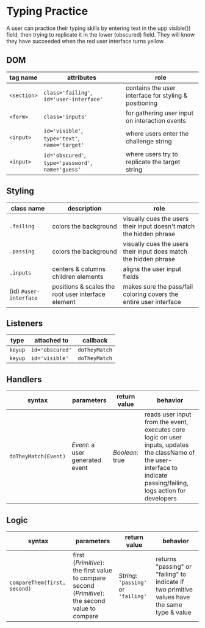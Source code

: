 # Typing Practice

A user can practice their typing skills by entering text in the upp visible()) field, then trying to replicate it in the lower (obscured) field.  They will know they have succeeded when the red user interface turns yellow.

## DOM

| tag name | attributes | role |
| --- | --- | --- |
| `<section>` | `class='failing'`, `id='user-interface'` | contains the user interface for styling & positioning |
| `<form>` | `class='inputs'` | for gathering user input on interaction events |
| `<input>` | `id='visible'`, `type='text'`, `name='target'` | where users enter the challenge string |
| `<input>` | `id='obscured'`, `type='password'`, `name='guess'` | where users try to replicate the target string |

## Styling

| class name | description | role |
| --- | --- | --- |
| `.failing` | colors the background | visually cues the users their input doesn't match the hidden phrase |
| `.passing` | colors the background | visually cues the users their input does match the hidden phrase |
| `.inputs` | centers & columns children elements | aligns the user input fields |
| (id) `#user-interface` | positions & scales the root user interface element | makes sure the pass/fail coloring covers the entire user interface |

## Listeners

| type | attached to | callback |
| --- | --- | --- |
| `keyup` | `id='obscured'` | `doTheyMatch` |
| `keyup` | `id='visible'` | `doTheyMatch` |

## Handlers

| syntax | parameters | return value | behavior |
| --- | --- | --- | --- |
| `doTheyMatch(Event)` | _Event_: a user generated event | _Boolean_: true | reads user input from the event, executes core logic on user inputs, updates the className of the user-interface to indicate passing/failing, logs action for developers |

## Logic

| syntax | parameters | return value | behavior |
| --- | --- | --- | --- |
| `compareThem(first, second)` | first (_Primitive_): the first value to compare <br> second (_Primitive_): the second value to compare | _String_: `'passing'` or `'failing'` | returns "passing" or "failing" to indicate if two primitive values have the same type & value |

